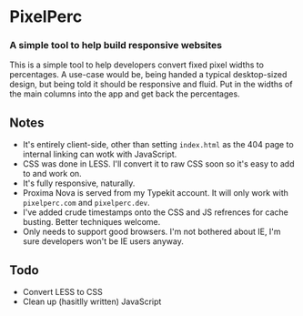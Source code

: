 # PixelPerc
### A simple tool to help build responsive websites

This is a simple tool to help developers convert fixed pixel widths to percentages. A use-case would be, being handed a typical desktop-sized design, but being told it should be responsive and fluid. Put in the widths of the main columns into the app and get back the percentages.

## Notes

* It's entirely client-side, other than setting `index.html` as the 404 page to internal linking can wotk with JavaScript.
* CSS was done in LESS. I'll convert it to raw CSS soon so it's easy to add to and work on.
* It's fully responsive, naturally.
* Proxima Nova is served from my Typekit account. It will only work with `pixelperc.com` and `pixelperc.dev`.
* I've added crude timestamps onto the CSS and JS refrences for cache busting. Better techniques welcome.
* Only needs to support good browsers. I'm not bothered about IE, I'm sure developers won't be IE users anyway.

## Todo

* Convert LESS to CSS
* Clean up (hasitlly written) JavaScript
